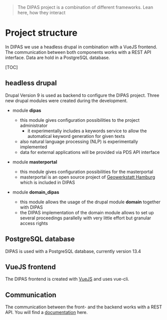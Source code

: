 > The DIPAS project is a combination of different frameworks. Lean here, how they interact

# Project structure
In DIPAS we use a headless drupal in combination with a VueJS frontend. The communication between both components works with a REST API interface.
Data are hold in a PostgreSQL database.

[TOC]

## headless drupal
Drupal Version 9 is used as backend to configure the DIPAS project.
Three new drupal modules were created during the development.

- module **dipas**
    - this module gives configuration possibilities to the project administrator
	  - it experimentally includes a keywords service to allow the automatical keyword generation for given texts
    - also natural language processing (NLP) is experimentally implemented
    - data for external applications will be provided via PDS API interface

- module **masterportal**
    - this module gives configuration possibilities for the masterportal
    - masterportal is an open source project of [Geowerkstatt Hamburg](https://www.hamburg.de/geowerkstatt/) which is included in DIPAS

- module **domain_dipas**
    - this module allows the usage of the drupal module **domain** together with DIPAS
    - the DIPAS implementation of the domain module allows to set up several proceedings parallelly with very little effort but granular access rights


## PostgreSQL database
DIPAS is used with a PostgreSQL database, currently version 13.4

## VueJS frontend
The DIPAS frontend is created with [VueJS](https://vuejs.org/) and uses vue-cli.

## Communication
The communication between the front- and the backend works with a REST API.
You will find a [documentation](DrupalRestAPI.md) here.
